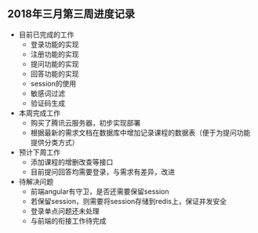 ## 2018年三月第三周进度记录

- 目前已完成的工作
    - 登录功能的实现
    - 注册功能的实现
    - 提问功能的实现
    - 回答功能的实现
    - session的使用
    - 敏感词过滤
    - 验证码生成
- 本周完成工作
    - 购买了腾讯云服务器，初步实现部署
    - 根据最新的需求文档在数据库中增加记录课程的数据表（便于为提问功能提供分类方式）
- 预计下周工作
    - 添加课程的增删改查等接口
    - 目前提问回答均需要登录，与需求有差异，改进
- 待解决问题
    - 前端angular有守卫，是否还需要保留session
    - 若保留session，则需要将session存储到redis上，保证并发安全
    - 登录单点问题还未处理
    - 与前端的衔接工作待完成